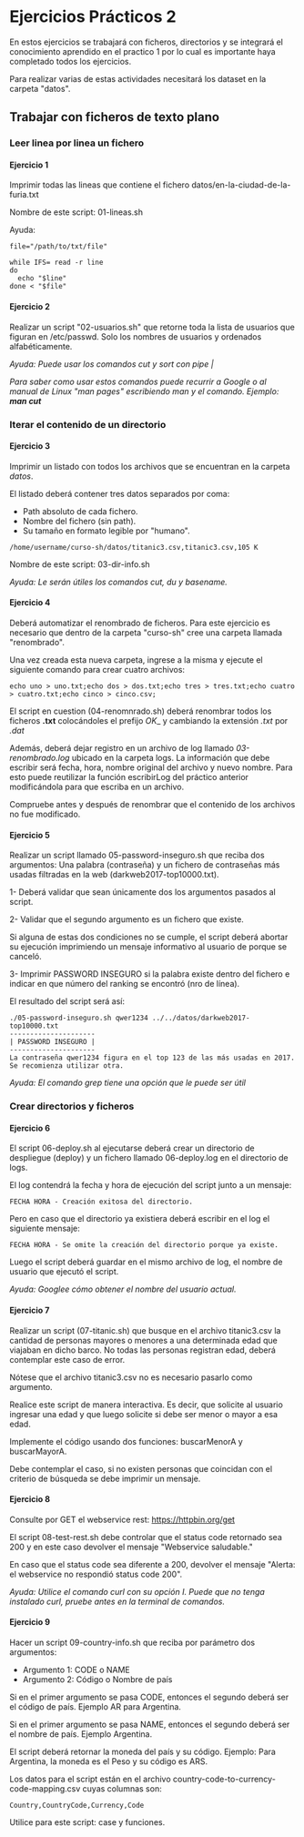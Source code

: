 # Ejercicios Prácticos 2

En estos ejercicios se trabajará con ficheros, directorios y se integrará el conocimiento aprendido en el practico 1 por lo cual es importante haya completado todos los ejercicios.

Para realizar varias de estas actividades necesitará los dataset en la carpeta "datos".

## Trabajar con ficheros de texto plano

### Leer linea por linea un fichero

#### Ejercicio 1

Imprimir todas las lineas que contiene el fichero datos/en-la-ciudad-de-la-furia.txt

Nombre de este script: 01-lineas.sh

Ayuda:
```console
file="/path/to/txt/file"

while IFS= read -r line
do
  echo "$line"
done < "$file"
```

#### Ejercicio 2

Realizar un script "02-usuarios.sh" que retorne toda la lista de usuarios que figuran en /etc/passwd. Solo los nombres de usuarios y ordenados alfabéticamente.

_Ayuda: Puede usar los comandos cut y sort con pipe |_

_Para saber como usar estos comandos puede recurrir a Google o al manual de Linux "man pages" escribiendo man y el comando. Ejemplo: **man cut**_

### Iterar el contenido de un directorio

#### Ejercicio 3

Imprimir un listado con todos los archivos que se encuentran en la carpeta _datos_.

El listado deberá contener tres datos separados por coma:
- Path absoluto de cada fichero.
- Nombre del fichero (sin path).
- Su tamaño en formato legible por "humano".

```console
/home/username/curso-sh/datos/titanic3.csv,titanic3.csv,105 K
```

Nombre de este script: 03-dir-info.sh

_Ayuda: Le serán útiles los comandos cut, du y basename._

#### Ejercicio 4

Deberá automatizar el renombrado de ficheros. Para este ejercicio es necesario que dentro de la carpeta "curso-sh" cree una carpeta llamada "renombrado".

Una vez creada esta nueva carpeta, ingrese a la misma y ejecute el siguiente comando para crear cuatro archivos:

```console
echo uno > uno.txt;echo dos > dos.txt;echo tres > tres.txt;echo cuatro > cuatro.txt;echo cinco > cinco.csv;
```

El script en cuestion (04-renomnrado.sh) deberá renombrar todos los ficheros **.txt** colocándoles el prefijo _OK__ y cambiando la extensión _.txt_ por _.dat_

Además, deberá dejar registro en un archivo de log llamado _03-renombrado.log_ ubicado en la carpeta logs. La información que debe escribir será fecha, hora, nombre original del archivo y nuevo nombre. Para esto puede reutilizar la función escribirLog del práctico anterior modificándola para que escriba en un archivo.

Compruebe antes y después de renombrar que el contenido de los archivos no fue modificado.

#### Ejercicio 5

Realizar un script llamado 05-password-inseguro.sh que reciba dos argumentos: Una palabra (contraseña) y un fichero de contraseñas más usadas filtradas en la web (darkweb2017-top10000.txt).

1- Deberá validar que sean únicamente  dos los argumentos pasados al script.

2- Validar que el segundo argumento es un fichero que existe.

Si alguna de estas dos condiciones no se cumple, el script deberá abortar su ejecución imprimiendo un mensaje informativo al usuario de porque se canceló.

3- Imprimir PASSWORD INSEGURO si la palabra existe dentro del fichero e indicar en que número del ranking se encontró (nro de línea).

El resultado del script será así:

```console
./05-password-inseguro.sh qwer1234 ../../datos/darkweb2017-top10000.txt
---------------------
| PASSWORD INSEGURO |
---------------------
La contraseña qwer1234 figura en el top 123 de las más usadas en 2017. Se recomienza utilizar otra.
```

_Ayuda: El comando grep tiene una opción que le puede ser útil_


### Crear directorios y ficheros

#### Ejercicio 6

El script 06-deploy.sh al ejecutarse deberá crear un directorio de despliegue (deploy) y un fichero llamado 06-deploy.log en el directorio de logs.

El log contendrá la fecha y hora de ejecución del script junto a un mensaje:

```console
FECHA HORA - Creación exitosa del directorio.
```

Pero en caso que el directorio ya existiera deberá escribir en el log el siguiente mensaje:

```console
FECHA HORA - Se omite la creación del directorio porque ya existe.
```

Luego el script deberá guardar en el mismo archivo de log, el nombre de usuario que ejecutó el script.

_Ayuda: Googlee cómo obtener el nombre del usuario actual._

#### Ejercicio 7

Realizar un script (07-titanic.sh) que busque en el archivo titanic3.csv la cantidad de personas mayores o menores a una determinada edad que viajaban en dicho barco. No todas las personas registran edad, deberá contemplar este caso de error.

Nótese que el archivo titanic3.csv no es necesario pasarlo como argumento.

Realice este script de manera interactiva. Es decir, que solicite al usuario ingresar una edad y que luego solicite si debe ser menor o mayor a esa edad.

Implemente el código usando dos funciones: buscarMenorA y buscarMayorA.

Debe contemplar el caso, si no existen personas que coincidan con el criterio de búsqueda se debe imprimir un mensaje.

#### Ejercicio 8

Consulte por GET el webservice rest: https://httpbin.org/get

El script 08-test-rest.sh debe controlar que el status code retornado sea 200 y en este caso devolver el mensaje "Webservice saludable."

En caso que el status code sea diferente a 200, devolver el mensaje "Alerta: el webservice no respondió status code 200".

_Ayuda: Utilice el comando curl con su opción I. Puede que no tenga instalado curl, pruebe antes en la terminal de comandos._

#### Ejercicio 9

Hacer un script 09-country-info.sh que reciba por parámetro dos argumentos:

- Argumento 1: CODE o NAME
- Argumento 2: Código o Nombre de país

Si en el primer argumento se pasa CODE, entonces el segundo deberá ser el código de país. Ejemplo AR para Argentina.

Si en el primer argumento se pasa NAME, entonces el segundo deberá ser el nombre de país. Ejemplo Argentina.

El script deberá retornar la moneda del país y su código. Ejemplo: Para Argentina, la moneda es el Peso y su código es ARS.

Los datos para el script están en el archivo country-code-to-currency-code-mapping.csv cuyas columnas son:

```console
Country,CountryCode,Currency,Code
```

Utilice para este script: case y funciones.